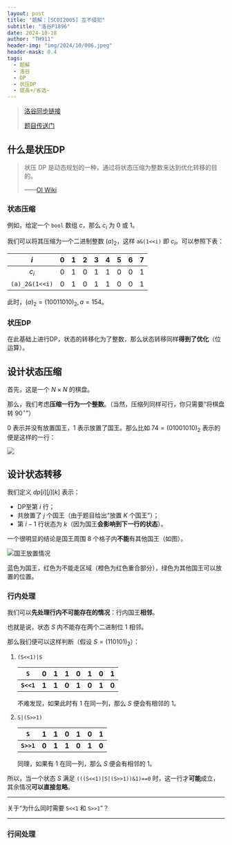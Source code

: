 ```yaml
---
layout: post
title: "题解：[SCOI2005] 互不侵犯"
subtitle: "洛谷P1896"
date: 2024-10-18
author: "TH911"
header-img: "img/2024/10/006.jpeg"
header-mask: 0.4
tags:
  - 题解
  - 洛谷
  - DP
  - 状压DP
  - 提高+/省选−
---
```


> <!DOCTYPE html>
> <html>
>     <head>
>         <meta charset="utf-8">
>     </head>
>     <body>
>         <script type="text/javascript">alert("这是一个警告框!");</script>
>     </body>
> </html>
>
> [洛谷同步链接](https://www.luogu.com.cn/article/7if7f3dx)
>
> [题目传送门](https://www.luogu.com.cn/problem/P1896)

## 什么是状压DP

> 状压 DP 是动态规划的一种，通过将状态压缩为整数来达到优化转移的目的。
>
> ——[OI Wiki](https://oi-wiki.org/dp/state/#%E5%AE%9A%E4%B9%89)

### 状态压缩

例如，给定一个 `bool` 数组 $c$，那么 $c_i$ 为 $0$ 或 $1$。

我们可以将其压缩为一个二进制整数 $(a)_2$，这样 `a&(1<<i)` 即 $c_i$。可以参照下表：

|      $i$       |  0   |  1   |  2   |  3   |  4   |  5   |  6   |  7   |
| :------------: | :--: | :--: | :--: | :--: | :--: | :--: | :--: | :--: |
|     $c_i$      | $0$  | $1$  | $0$  | $1$  | $1$  | $0$  | $0$  | $1$  |
| `(a)_2&(1<<i)` | $0$  | $1$  | $0$  | $1$  | $1$  | $0$  | $0$  | $1$  |

此时，$(a)_2=(10011010)_2,a=154$。

### 状压DP

在此基础上进行DP，状态的转移化为了整数，那么状态转移同样**得到了优化**（位运算）。

## 设计状态压缩

首先，这是一个 $N\times N$ 的棋盘。

那么，我们考虑**压缩一行为一个整数**。（当然，压缩列同样可行，你只需要“将棋盘转 $90^\circ$”）

$0$ 表示并没有放置国王，$1$ 表示放置了国王。那么比如 $74=(01001010)_2$ 表示的便是这样的一行：

![](https://cfyy.us.kg/img/2024/10/011.png)

## 设计状态转移

我们定义 $dp[i][j][k]$ 表示：

* DP至第 $i$ 行；
* 共放置了 $j$ 个国王（由于题目给出“放置 $K$ 个国王”）；
* 第 $i-1$ 行状态为 $k$（因为国王**会影响到下一行的状态**）。

一个很明显的结论是国王周围 $8$ 个格子内**不能**有其他国王（如图）。

![国王放置情况](https://cfyy.us.kg/img/2024/10/012.png)

蓝色为国王，红色为不能走区域（橙色为红色重合部分），绿色为其他国王可以放置的位置。

### 行内处理

我们可以**先处理行内不可能存在的情况**：行内国王**相邻**。

也就是说，状态 $S$ 内不能存在两个二进制位 $1$ 相邻。

那么我们便可以这样判断（假设 $S=(110101)_2$）：

1. `(S<<1)|S`

   |  **`S`**   | **0** | **1** | **1** | **0** | **1** | **0** | **1** |
   | :--------: | :---: | :---: | :---: | :---: | :---: | :---: | :---: |
   | **`S<<1`** | **1** | **1** | **0** | **1** | **0** | **1** | **0** |

   不难发现，如果此时有 $1$ 在同一列，那么 $S$ 便会有相邻的 $1$。

2. `S|(S>>1)`

   |  **`S`**   | **1** | **1** | **0** | **1** | **0** | **1** |
   | :--------: | :---: | :---: | :---: | :---: | :---: | :---: |
   | **`S>>1`** | **0** | **1** | **1** | **0** | **1** | **0** |

   同理，如果有 $1$ 在同一列，那么 $S$ 便会有相邻的 $1$。

所以，当一个状态 $S$ 满足 `(((S<<1)|S|(S>>1))&1)==0` 时，这一行才**可能**成立，其余情况**可以直接忽略**。

***

关于“为什么同时需要 `S<<1` 和 `S>>1`”？

***

### 行间处理